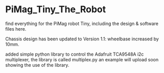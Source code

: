 # PiMag_Tiny_The_Robot
find everything for the PiMag robot Tiny, including the design &amp; software files here.

Chassis design has been updated to Version 1.1: wheelbase increased by 10mm.

added simple python library to control the Adafruit TCA9548A i2c multiplexer, the library is called multiplex.py
an example will upload soon showing the use of the library.


